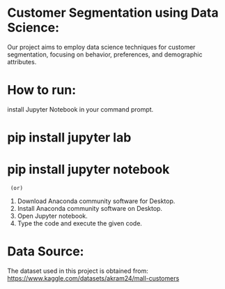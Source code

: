 # Customer Segmentation using Data Science:
Our project aims to employ data science techniques for customer segmentation, focusing on behavior, preferences, and demographic attributes.

# How to run:
install Jupyter Notebook in your command prompt.
# pip install jupyter lab
# pip install jupyter notebook
     (or)
 1. Download Anaconda community software for Desktop.
 2. Install Anaconda community software on Desktop.
 3. Open Jupyter notebook.
 4. Type the code and execute the given code.
# Data Source:
The dataset used in this project is obtained from: https://www.kaggle.com/datasets/akram24/mall-customers
